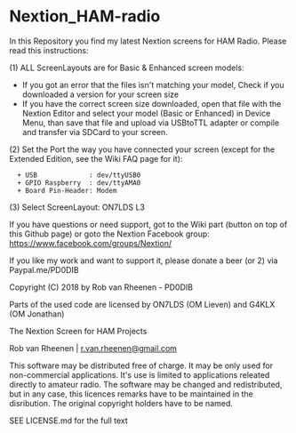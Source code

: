 # Nextion_HAM-radio
In this Repository you find my latest Nextion screens for HAM Radio.
Please read this instructions:

  (1) ALL ScreenLayouts are for Basic & Enhanced screen models:
   * If you got an error that the files isn't matching your model, Check if you downloaded a version for your screen size
   * If you have the correct screen size downloaded, open that file with the Nextion Editor and select your model (Basic or Enhanced) in Device Menu, than save that file and upload via USBtoTTL adapter or compile and transfer via SDCard to your screen.
     
  (2) Set the Port the way you have connected your screen (except for the Extended Edition, see the Wiki FAQ page for it):
  
      + USB             : dev/ttyUSB0
      + GPIO Raspberry  : dev/ttyAMA0
      + Board Pin-Header: Modem
      
  (3) Select ScreenLayout: ON7LDS L3
  
  If you have questions or need support, got to the Wiki part (button on top of this Github page)
  or goto the Nextion Facebook group: https://www.facebook.com/groups/Nextion/
  
  If you like my work and want to support it, please donate a beer (or 2) via Paypal.me/PD0DIB 
  
  Copyright (C) 2018 by Rob van Rheenen - PD0DIB
  
  Parts of the used code are licensed by ON7LDS (OM Lieven) and G4KLX (OM Jonathan)
  
  The Nextion Screen for HAM Projects

Rob van Rheenen | r.van.rheenen@gmail.com
  
  This software may be distributed free of charge. It may be only used for non-commercial applications. It's use is limited to applications releated directly to amateur radio. The software may be changed and redistributed, but in any case, this licences remarks have to be maintained in the disribution. The original copyright holders have to be named.
  
  SEE LICENSE.md for the full text

